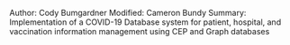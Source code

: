Author: Cody Bumgardner
Modified: Cameron Bundy
Summary: Implementation of a COVID-19 Database system for patient, hospital, and vaccination information management using CEP and Graph databases
